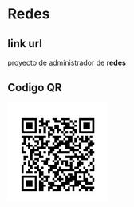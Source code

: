 # Redes 
## link url 
proyecto de administrador de **redes**
## Codigo QR


![Alt text](qr-proyecto.jpg "Title")
